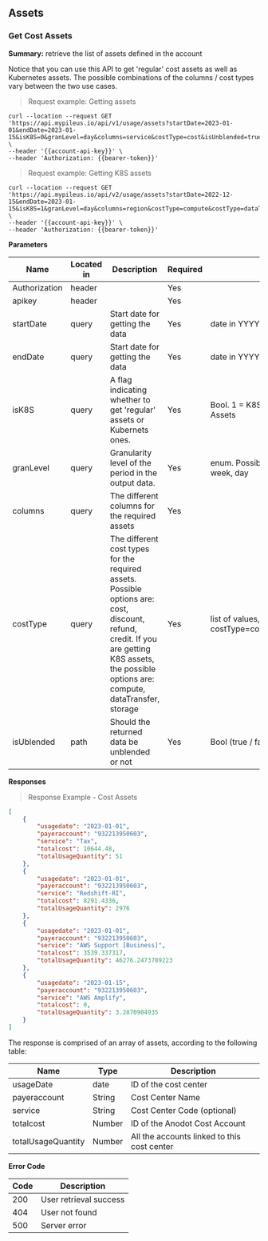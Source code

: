 ## Assets 

### Get Cost Assets  

**Summary:** retrieve the list of assets defined in the account

Notice that you can use this API to get 'regular' cost assets as well as Kubernetes assets. The possible combinations of the columns / cost types vary between the two use cases. 

> Request example: Getting assets 

```shell
curl --location --request GET 'https://api.mypileus.io/api/v1/usage/assets?startDate=2023-01-01&endDate=2023-01-15&isK8S=0&granLevel=day&columns=service&costType=cost&isUnblended=true' \
--header '{{account-api-key}}' \
--header 'Authorization: {{bearer-token}}'
```

> Request example: Getting K8S assets 

```shell
curl --location --request GET 'https://api.mypileus.io/api/v2/usage/assets?startDate=2022-12-15&endDate=2023-01-15&isK8S=1&granLevel=day&columns=region&costType=compute&costType=dataTransfer&costType=storage&isUnblended=true' \
--header '{{account-api-key}}' \
--header 'Authorization: {{bearer-token}}'
```


**Parameters**

| Name | Located in | Description | Required | Type |
| ---- | ---------- | ----------- | -------- | ---- |
| Authorization | header |  | Yes |  |
| apikey | header |  | Yes |  |
| startDate | query | Start date for getting the data | Yes | date in YYYY-MM-DD format |
| endDate | query | Start date for getting the data | Yes | date in YYYY-MM-DD format |
| isK8S | query | A flag indicating whether to get 'regular' assets or Kubernets ones. | Yes | Bool. 1 = K8S assets, 0 = Regular Assets |
| granLevel | query | Granularity level of the period in the output data.  | Yes | enum. Possible values: month, week, day |
| columns | query | The different columns for the required assets | Yes |  
| costType | query | The different cost types for the required assets. Possible options are: cost, discount, refund, credit. If you are getting K8S assets, the possible options are: compute, dataTransfer, storage | Yes | list of values, e.g. costType=cost&costType=discount
| isUblended | path | Should the returned data be unblended or not | Yes | Bool (true / false)



**Responses**

> Response Example - Cost Assets

```json
[
    {
        "usagedate": "2023-01-01",
        "payeraccount": "932213950603",
        "service": "Tax",
        "totalcost": 10644.48,
        "totalUsageQuantity": 51
    },
    {
        "usagedate": "2023-01-01",
        "payeraccount": "932213950603",
        "service": "Redshift-RI",
        "totalcost": 8291.4336,
        "totalUsageQuantity": 2976
    },
    {
        "usagedate": "2023-01-01",
        "payeraccount": "932213950603",
        "service": "AWS Support [Business]",
        "totalcost": 3539.337317,
        "totalUsageQuantity": 46276.2473789223
    },
    {
        "usagedate": "2023-01-15",
        "payeraccount": "932213950603",
        "service": "AWS Amplify",
        "totalcost": 0,
        "totalUsageQuantity": 3.2870904935
    }
]
```

The response is comprised of an array of assets, according to the following table:

| Name | Type | Description | 
| ---- | ---- | ----------- | 
| usageDate | date | ID of the cost center |
| payeraccount | String | Cost Center Name | 
| service | String | Cost Center Code (optional) |
| totalcost | Number | ID of the Anodot Cost Account | 
| totalUsageQuantity | Number | All the accounts linked to this cost center |

**Error Code**

| Code | Description |
| ---- | ----------- |
| 200 | User retrieval success |
| 404 | User not found |
| 500 | Server error |
